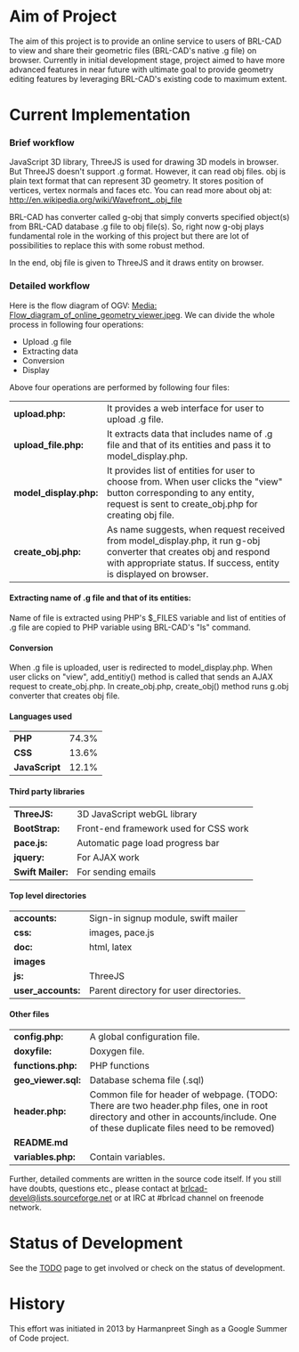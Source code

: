 # Aim of Project

The aim of this project is to provide an online service to users of
BRL-CAD to view and share their geometric files (BRL-CAD's native .g
file) on browser. Currently in initial development stage, project aimed
to have more advanced features in near future with ultimate goal to
provide geometry editing features by leveraging BRL-CAD's existing code
to maximum extent.

# Current Implementation

### Brief workflow

JavaScript 3D library, ThreeJS is used for drawing 3D models in browser.
But ThreeJS doesn't support .g format. However, it can read obj files.
obj is plain text format that can represent 3D geometry. It stores
position of vertices, vertex normals and faces etc. You can read more
about obj at: <http://en.wikipedia.org/wiki/Wavefront_.obj_file>

BRL-CAD has converter called g-obj that simply converts specified
object(s) from BRL-CAD database .g file to obj file(s). So, right now
g-obj plays fundamental role in the working of this project but there
are lot of possibilities to replace this with some robust method.

In the end, obj file is given to ThreeJS and it draws entity on browser.

### Detailed workflow

Here is the flow diagram of OGV: [Media:
Flow_diagram_of_online_geometry_viewer.jpeg](Media:_Flow_diagram_of_online_geometry_viewer.jpeg "wikilink").
We can divide the whole process in following four operations:

-   Upload .g file
-   Extracting data
-   Conversion
-   Display

Above four operations are performed by following four files:

|                         |                                                                                                                                                                                           |
|-------------------------|-------------------------------------------------------------------------------------------------------------------------------------------------------------------------------------------|
| **upload.php:**         | It provides a web interface for user to upload .g file.                                                                                                                                   |
| **upload_file.php:**   | It extracts data that includes name of .g file and that of its entities and pass it to model_display.php.                                                                                |
| **model_display.php:** | It provides list of entities for user to choose from. When user clicks the "view" button corresponding to any entity, request is sent to create_obj.php for creating obj file.           |
| **create_obj.php:**    | As name suggests, when request received from model_display.php, it run g-obj converter that creates obj and respond with appropriate status. If success, entity is displayed on browser. |

#### Extracting name of .g file and that of its entities:

Name of file is extracted using PHP's $_FILES variable and list of
entities of .g file are copied to PHP variable using BRL-CAD's "ls"
command.

#### Conversion

When .g file is uploaded, user is redirected to model_display.php. When
user clicks on "view", add_entitiy() method is called that sends an
AJAX request to create_obj.php. In create_obj.php, create_obj()
method runs g.obj converter that creates obj file.

#### Languages used

|                |       |
|----------------|-------|
| **PHP**        | 74.3% |
| **CSS**        | 13.6% |
| **JavaScript** | 12.1% |

#### Third party libraries

|                   |                                       |
|-------------------|---------------------------------------|
| **ThreeJS:**      | 3D JavaScript webGL library           |
| **BootStrap:**    | Front-end framework used for CSS work |
| **pace.js:**      | Automatic page load progress bar      |
| **jquery:**       | For AJAX work                         |
| **Swift Mailer:** | For sending emails                    |

#### Top level directories

|                     |                                        |
|---------------------|----------------------------------------|
| **accounts:**       | Sign-in signup module, swift mailer    |
| **css:**            | images, pace.js                        |
| **doc:**            | html, latex                            |
| **images**          |                                        |
| **js:**             | ThreeJS                                |
| **user_accounts:** | Parent directory for user directories. |

#### Other files

|                      |                                                                                                                                                                                 |
|----------------------|---------------------------------------------------------------------------------------------------------------------------------------------------------------------------------|
| **config.php:**      | A global configuration file.                                                                                                                                                    |
| **doxyfile:**        | Doxygen file.                                                                                                                                                                   |
| **functions.php:**   | PHP functions                                                                                                                                                                   |
| **geo_viewer.sql:** | Database schema file (.sql)                                                                                                                                                     |
| **header.php:**      | Common file for header of webpage. (TODO: There are two header.php files, one in root directory and other in accounts/include. One of these duplicate files need to be removed) |
| **README.md**        |                                                                                                                                                                                 |
| **variables.php:**   | Contain variables.                                                                                                                                                              |

Further, detailed comments are written in the source code itself. If you
still have doubts, questions etc., please contact at
brlcad-devel@lists.sourceforge.net or at IRC at \#brlcad channel on
freenode network.

# Status of Development

See the [TODO](Online_Geometry/TODO "wikilink") page to get involved or
check on the status of development.

# History

This effort was initiated in 2013 by Harmanpreet Singh as a Google
Summer of Code project.